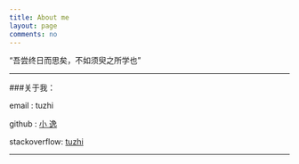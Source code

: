 ```yaml
---
title: About me
layout: page
comments: no
---
```


“吾尝终日而思矣，不如须臾之所学也”

----

###关于我：        

email  : tuzhi

github : [小 逸](https://github.com/huangtuzhi)

stackoverflow: [tuzhi](http://stackoverflow.com/users/3981239/huangtuzhi)

----

